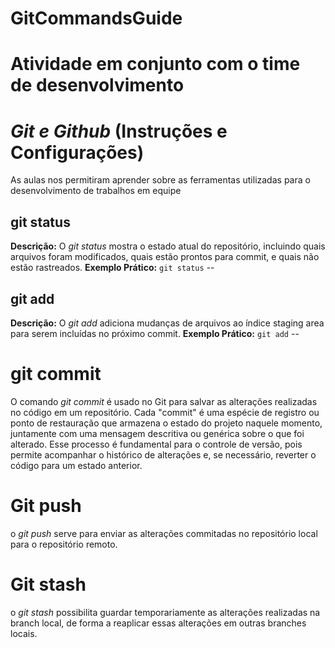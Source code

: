# GitCommandsGuide
# Atividade em conjunto com o time de desenvolvimento

# *Git e Github* (Instruções e Configurações)
As aulas nos permitiram aprender sobre as ferramentas utilizadas para o desenvolvimento de trabalhos em equipe

## git status
**Descrição:** O *git status* mostra o estado atual do repositório, incluindo quais arquivos foram modificados, quais estão prontos para commit, e quais não estão rastreados.
**Exemplo Prático:**
```git status``` -- 

## git add
**Descrição:** O *git add* adiciona mudanças de arquivos ao índice staging area para serem incluídas no próximo commit.
**Exemplo Prático:**
```git add``` --

# git commit
O comando *git commit* é usado no Git para salvar as alterações realizadas no código em um repositório. Cada "commit" é uma espécie de registro ou ponto de restauração que armazena o estado do projeto naquele momento, juntamente com uma mensagem descritiva ou genérica sobre o que foi alterado. Esse processo é fundamental para o controle de versão, pois permite acompanhar o histórico de alterações e, se necessário, reverter o código para um estado anterior.

# Git push
o *git push* serve para enviar as alterações commitadas no repositório local para o repositório remoto.

# Git stash
o *git stash* possibilita guardar temporariamente as alterações realizadas na branch local, de forma a reaplicar essas alterações em outras branches locais.
